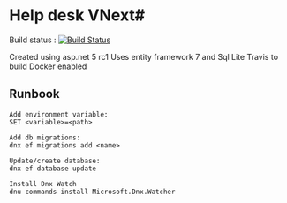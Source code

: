 # Help desk VNext#

Build status : [![Build Status](https://travis-ci.org/hjgraca/HelpDeskVNext.svg)](https://travis-ci.org/hjgraca/HelpDeskVNext)

Created using asp.net 5 rc1
Uses entity framework 7 and Sql Lite
Travis to build
Docker enabled

## Runbook

    Add environment variable:
    SET <variable>=<path>
    
    Add db migrations:
    dnx ef migrations add <name>
    
    Update/create database:
    dnx ef database update
    
    Install Dnx Watch
    dnu commands install Microsoft.Dnx.Watcher